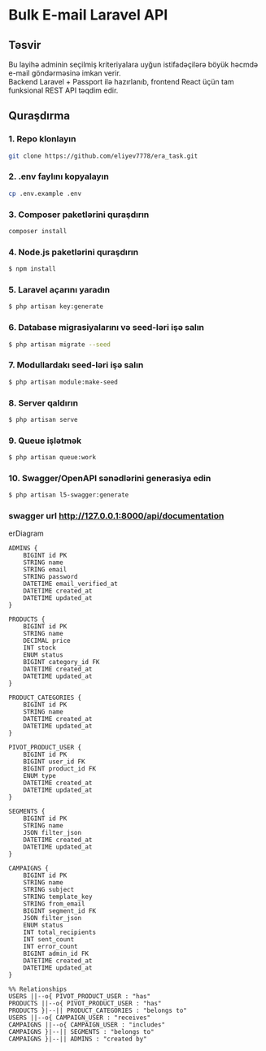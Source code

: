 # Bulk E-mail Laravel API

## Təsvir

Bu layihə adminin seçilmiş kriteriyalara uyğun istifadəçilərə böyük həcmdə e-mail göndərməsinə imkan verir.  
Backend Laravel + Passport ilə hazırlanıb, frontend React üçün tam funksional REST API təqdim edir.

## Quraşdırma

### 1. Repo klonlayın

```bash
git clone https://github.com/eliyev7778/era_task.git
```

### 2. .env faylını kopyalayın

```bash
cp .env.example .env
```

### 3. Composer paketlərini quraşdırın

```bash
composer install
```

### 4. Node.js paketlərini quraşdırın

```bash
$ npm install
```

### 5. Laravel açarını yaradın

```bash
$ php artisan key:generate
```

### 6. Database migrasiyalarını və seed-ləri işə salın

```bash
$ php artisan migrate --seed
```

### 7. Modullardakı seed-ləri işə salın

```bash
$ php artisan module:make-seed
```

### 8. Server qaldırın

```bash
$ php artisan serve
```

### 9. Queue işlətmək

```bash
$ php artisan queue:work
```

### 10. Swagger/OpenAPI sənədlərini generasiya edin

```bash
$ php artisan l5-swagger:generate
```

### swagger url http://127.0.0.1:8000/api/documentation

erDiagram


    ADMINS {
        BIGINT id PK
        STRING name
        STRING email
        STRING password
        DATETIME email_verified_at
        DATETIME created_at
        DATETIME updated_at
    }

    PRODUCTS {
        BIGINT id PK
        STRING name
        DECIMAL price
        INT stock
        ENUM status
        BIGINT category_id FK
        DATETIME created_at
        DATETIME updated_at
    }

    PRODUCT_CATEGORIES {
        BIGINT id PK
        STRING name
        DATETIME created_at
        DATETIME updated_at
    }

    PIVOT_PRODUCT_USER {
        BIGINT id PK
        BIGINT user_id FK
        BIGINT product_id FK
        ENUM type
        DATETIME created_at
        DATETIME updated_at
    }

    SEGMENTS {
        BIGINT id PK
        STRING name
        JSON filter_json
        DATETIME created_at
        DATETIME updated_at
    }

    CAMPAIGNS {
        BIGINT id PK
        STRING name
        STRING subject
        STRING template_key
        STRING from_email
        BIGINT segment_id FK
        JSON filter_json
        ENUM status
        INT total_recipients
        INT sent_count
        INT error_count
        BIGINT admin_id FK
        DATETIME created_at
        DATETIME updated_at
    }

    %% Relationships
    USERS ||--o{ PIVOT_PRODUCT_USER : "has"
    PRODUCTS ||--o{ PIVOT_PRODUCT_USER : "has"
    PRODUCTS }|--|| PRODUCT_CATEGORIES : "belongs to"
    USERS ||--o{ CAMPAIGN_USER : "receives"
    CAMPAIGNS ||--o{ CAMPAIGN_USER : "includes"
    CAMPAIGNS }|--|| SEGMENTS : "belongs to"
    CAMPAIGNS }|--|| ADMINS : "created by"
